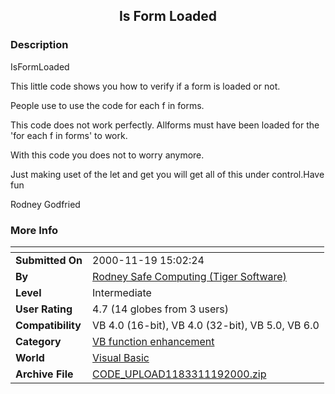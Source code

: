 ﻿<div align="center">

## Is Form Loaded


</div>

### Description

IsFormLoaded

This little code shows you how to verify if a form is loaded or not.

People use to use the code for each f in forms.

This code does not work perfectly. Allforms must have been loaded for the 'for each f in forms' to work.

With this code you does not to worry anymore.

Just making uset of the let and get you will get all of this under control.Have fun

Rodney Godfried
 
### More Info
 


<span>             |<span>
---                |---
**Submitted On**   |2000-11-19 15:02:24
**By**             |[Rodney Safe Computing \(Tiger Software\)](https://github.com/Planet-Source-Code/PSCIndex/blob/master/ByAuthor/rodney-safe-computing-tiger-software.md)
**Level**          |Intermediate
**User Rating**    |4.7 (14 globes from 3 users)
**Compatibility**  |VB 4\.0 \(16\-bit\), VB 4\.0 \(32\-bit\), VB 5\.0, VB 6\.0
**Category**       |[VB function enhancement](https://github.com/Planet-Source-Code/PSCIndex/blob/master/ByCategory/vb-function-enhancement__1-25.md)
**World**          |[Visual Basic](https://github.com/Planet-Source-Code/PSCIndex/blob/master/ByWorld/visual-basic.md)
**Archive File**   |[CODE\_UPLOAD1183311192000\.zip](https://github.com/Planet-Source-Code/rodney-safe-computing-tiger-software-is-form-loaded__1-12937/archive/master.zip)








